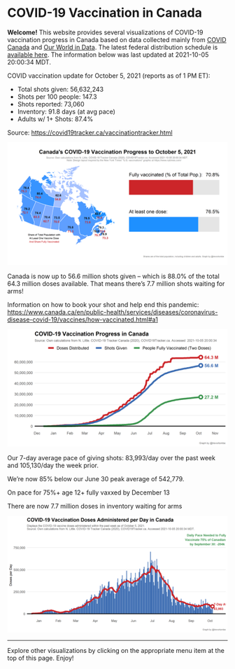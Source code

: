 COVID-19 Vaccination in Canada
==============================

**Welcome!** This website provides several visualizations of COVID-19
vaccination progress in Canada based on data collected mainly from
[COVID Canada](https://covid19tracker.ca/vaccinationtracker.html) and
[Our World in Data](https://ourworldindata.org/covid-vaccinations). The
latest federal distribution schedule is [available
here](https://www.canada.ca/en/public-health/services/diseases/2019-novel-coronavirus-infection/prevention-risks/covid-19-vaccine-treatment/vaccine-rollout.html).
The information below was last updated at 2021-10-05 20:00:34 MDT.

COVID vaccination update for October 5, 2021 (reports as of 1 PM ET):

-   Total shots given: 56,632,243
-   Shots per 100 people: 147.3
-   Shots reported: 73,060
-   Inventory: 91.8 days (at avg pace)
-   Adults w/ 1+ Shots: 87.4%

Source:
<a href="https://covid19tracker.ca/vaccinationtracker.html" class="uri">https://covid19tracker.ca/vaccinationtracker.html</a>

![](Plots/plot_main.png)

Canada is now up to 56.6 million shots given – which is 88.0% of the
total 64.3 million doses available. That means there’s 7.7 million shots
waiting for arms!

Information on how to book your shot and help end this pandemic:
<a href="https://www.canada.ca/en/public-health/services/diseases/coronavirus-disease-covid-19/vaccines/how-vaccinated.html#a1" class="uri">https://www.canada.ca/en/public-health/services/diseases/coronavirus-disease-covid-19/vaccines/how-vaccinated.html#a1</a>

![](Plots/plot_total.png)

Our 7-day average pace of giving shots: 83,993/day over the past week
and 105,130/day the week prior.

We’re now 85% below our June 30 peak average of 542,779.

On pace for 75%+ age 12+ fully vaxxed by December 13

There are now 7.7 million doses in inventory waiting for arms

![](Plots/pace_national.png)

------------------------------------------------------------------------

Explore other visualizations by clicking on the appropriate menu item at
the top of this page. Enjoy!
